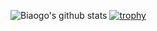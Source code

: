 ![Biaogo's github stats](https://github-readme-stats.vercel.app/api?username=Biaogo&show_icons=true&theme=dark)
[![trophy](https://github-profile-trophy.vercel.app/?username=Biaogo&theme=onedark)](https://github.com/ryo-ma/github-profile-trophy)
